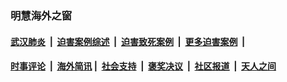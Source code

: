 
### 明慧海外之窗

####  [武汉肺炎](indexes/365.md?t=04220300) &nbsp;|&nbsp;  [迫害案例综述](indexes/328.md?t=04220300) &nbsp;|&nbsp; [迫害致死案例](indexes/277.md?t=04220300)  &nbsp;|&nbsp; [更多迫害案例](indexes/81.md?t=04220300)  &nbsp;|&nbsp; 
####  [时事评论](indexes/19.md?t=04220300) &nbsp;|&nbsp; [海外简讯](indexes/245.md?t=04220300)&nbsp;|&nbsp;  [社会支持](indexes/140.md?t=04220300) &nbsp;|&nbsp; [褒奖决议](indexes/282.md?t=04220300) &nbsp;|&nbsp; [社区报道](indexes/91.md?t=04220300)  &nbsp;|&nbsp; [天人之间](indexes/78.md?t=04220300) 

